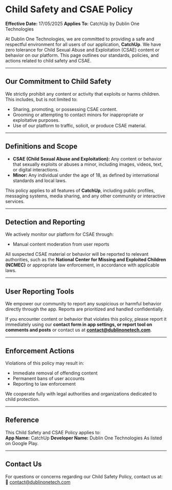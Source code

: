 # Child Safety and CSAE Policy

**Effective Date:** 17/05/2025
**Applies To:** CatchUp by Dublin One Technologies

At Dublin One Technologies, we are committed to providing a safe and respectful environment for all users of our application, **CatchUp**. We have zero tolerance for Child Sexual Abuse and Exploitation (CSAE) content or behavior on our platform. This page outlines our standards, policies, and actions related to child safety and CSAE.

---

## Our Commitment to Child Safety

We strictly prohibit any content or activity that exploits or harms children. This includes, but is not limited to:

- Sharing, promoting, or possessing CSAE content.
- Grooming or attempting to contact minors for inappropriate or exploitative purposes.
- Use of our platform to traffic, solicit, or produce CSAE material.

---

## Definitions and Scope

- **CSAE (Child Sexual Abuse and Exploitation):** Any content or behavior that sexually exploits or abuses a minor, including images, videos, text, or digital interactions.
- **Minor:** Any individual under the age of 18, as defined by international standards and local laws.

This policy applies to all features of **CatchUp**, including public profiles, messaging systems, media sharing, and any other community or interactive services.

---

## Detection and Reporting

We actively monitor our platform for CSAE through:

- Manual content moderation from user reports

All suspected CSAE material or behavior will be reported to relevant authorities, such as the **National Center for Missing and Exploited Children (NCMEC)** or appropriate law enforcement, in accordance with applicable laws.

---

## User Reporting Tools

We empower our community to report any suspicious or harmful behavior directly through the app. Reports are prioritized and handled confidentially.

If you encounter content or behavior that violates this policy, please report it immediately using our **contact form in app settings, or report tool on comments and posts** or contact us at **contact@dublinonetech.com**.

---

## Enforcement Actions

Violations of this policy may result in:

- Immediate removal of offending content  
- Permanent bans of user accounts  
- Reporting to law enforcement

We cooperate fully with legal authorities and organizations dedicated to child protection.

---

## Reference

This Child Safety and CSAE Policy applies to:  
**App Name:** CatchUp
**Developer Name:** Dublin One Technologies 
As listed on Google Play.

---

## Contact Us

For questions or concerns regarding our Child Safety Policy, contact us at:  
📧 contact@dublinonetech.com

